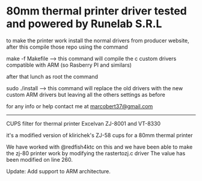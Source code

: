 80mm thermal printer driver tested and powered by Runelab S.R.L
=====

to make the printer work install the normal drivers from producer website, after this compile those repo using the command

make -f Makefile --> this command will compile the c custom drivers compatible with ARM (so Rasberry PI and similars)

after that lunch as root the command

sudo ./install --> this command will replace the old drivers with the new custom ARM drivers but leaving all the others settings as before

for any info or help contact me at marcobert37@gmail.com

----------------------------------------------------------------------------------------------------------

CUPS filter for thermal printer Excelvan ZJ-8001 and VT-8330

it's a modified version of klirichek's ZJ-58 cups for a 80mm thermal printer

We have worked with @redfish4ktc on this and we have been able to make the zj-80 printer work by modifying the rastertozj.c driver
The value has been modified on line 260.

Update: Add support to ARM architecture.
